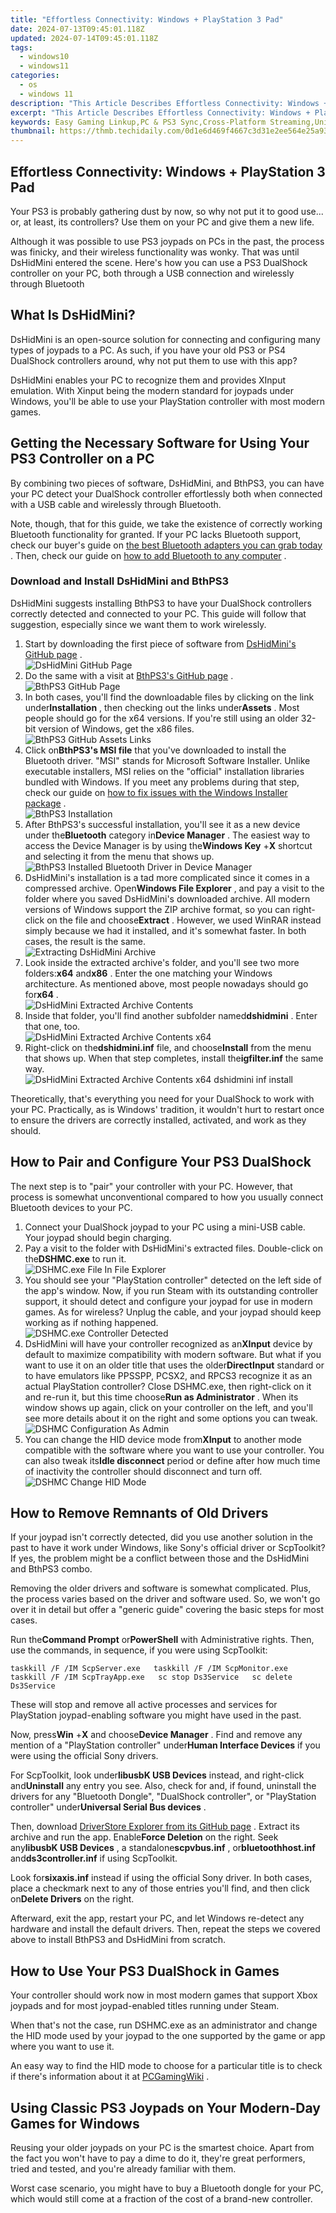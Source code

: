 ```yaml
---
title: "Effortless Connectivity: Windows + PlayStation 3 Pad"
date: 2024-07-13T09:45:01.118Z
updated: 2024-07-14T09:45:01.118Z
tags:
  - windows10
  - windows11
categories:
  - os
  - windows 11
description: "This Article Describes Effortless Connectivity: Windows + PlayStation 3 Pad"
excerpt: "This Article Describes Effortless Connectivity: Windows + PlayStation 3 Pad"
keywords: Easy Gaming Linkup,PC & PS3 Sync,Cross-Platform Streaming,Unified Gaming Setup,Seamless Device Interaction,Multiplatform Play Space,Connected Game Consoles
thumbnail: https://thmb.techidaily.com/0d1e6d469f4667c3d31e2ee564e25a93a1f4e0a1835558608501c466657ed85d.png
---
```


## Effortless Connectivity: Windows + PlayStation 3 Pad

 Your PS3 is probably gathering dust by now, so why not put it to good use... or, at least, its controllers? Use them on your PC and give them a new life.

 Although it was possible to use PS3 joypads on PCs in the past, the process was finicky, and their wireless functionality was wonky. That was until DsHidMini entered the scene. Here's how you can use a PS3 DualShock controller on your PC, both through a USB connection and wirelessly through Bluetooth

## What Is DsHidMini?

 DsHidMini is an open-source solution for connecting and configuring many types of joypads to a PC. As such, if you have your old PS3 or PS4 DualShock controllers around, why not put them to use with this app?

 DsHidMini enables your PC to recognize them and provides XInput emulation. With Xinput being the modern standard for joypads under Windows, you'll be able to use your PlayStation controller with most modern games.

## Getting the Necessary Software for Using Your PS3 Controller on a PC

 By combining two pieces of software, DsHidMini, and BthPS3, you can have your PC detect your DualShock controller effortlessly both when connected with a USB cable and wirelessly through Bluetooth.

 Note, though, that for this guide, we take the existence of correctly working Bluetooth functionality for granted. If your PC lacks Bluetooth support, check our buyer's guide on [the best Bluetooth adapters you can grab today](https://www.makeuseof.com/best-bluetooth-adapters/) . Then, check our guide on [how to add Bluetooth to any computer](https://www.makeuseof.com/add-bluetooth-pc/) .

### Download and Install DsHidMini and BthPS3

 DsHidMini suggests installing BthPS3 to have your DualShock controllers correctly detected and connected to your PC. This guide will follow that suggestion, especially since we want them to work wirelessly.

1. Start by downloading the first piece of software from [DsHidMini's GitHub page](https://github.com/ViGEm/DsHidMini) .  
![DsHidMini GitHub Page](https://static1.makeuseofimages.com/wordpress/wp-content/uploads/2023/01/dshidmini-github-page.jpg)
2. Do the same with a visit at [BthPS3's GitHub page](https://github.com/ViGEm/BthPS3) .  
![BthPS3 GitHub Page](https://static1.makeuseofimages.com/wordpress/wp-content/uploads/2023/01/bthps3-github-page.jpg)
3. In both cases, you'll find the downloadable files by clicking on the link under**Installation** , then checking out the links under**Assets** . Most people should go for the x64 versions. If you're still using an older 32-bit version of Windows, get the x86 files.  
![BthPS3 GitHub Assets Links](https://static1.makeuseofimages.com/wordpress/wp-content/uploads/2023/01/bthps3-github-assets-links.jpg)
4. Click on**BthPS3's MSI file** that you've downloaded to install the Bluetooth driver. "MSI" stands for Microsoft Software Installer. Unlike executable installers, MSI relies on the "official" installation libraries bundled with Windows. If you meet any problems during that step, check our guide on [how to fix issues with the Windows Installer package](https://www.makeuseof.com/windows-installer-package-fix-issues/) .  
![BthPS3 Installation](https://static1.makeuseofimages.com/wordpress/wp-content/uploads/2023/01/bthps3-installation.jpg)
5. After BthPS3's successful installation, you'll see it as a new device under the**Bluetooth** category in**Device Manager** . The easiest way to access the Device Manager is by using the**Windows Key** +**X** shortcut and selecting it from the menu that shows up.  
![BthPS3 Installed Bluetooth Driver in Device Manager](https://static1.makeuseofimages.com/wordpress/wp-content/uploads/2023/01/bthps3-installed-bluetooth-driver-in-device-manager.jpg)
6. DsHidMini's installation is a tad more complicated since it comes in a compressed archive. Open**Windows File Explorer** , and pay a visit to the folder where you saved DsHidMini's downloaded archive. All modern versions of Windows support the ZIP archive format, so you can right-click on the file and choose**Extract** . However, we used WinRAR instead simply because we had it installed, and it's somewhat faster. In both cases, the result is the same.  
![Extracting DsHidMini Archive](https://static1.makeuseofimages.com/wordpress/wp-content/uploads/2023/01/extracting-dshidmini-archive.jpg)
7. Look inside the extracted archive's folder, and you'll see two more folders:**x64** and**x86** . Enter the one matching your Windows architecture. As mentioned above, most people nowadays should go for**x64** .  
![DsHidMini Extracted Archive Contents](https://static1.makeuseofimages.com/wordpress/wp-content/uploads/2023/01/dshidmini-extracted-archive-contents.jpg)
8. Inside that folder, you'll find another subfolder named**dshidmini** . Enter that one, too.  
![DsHidMini Extracted Archive Contents x64](https://static1.makeuseofimages.com/wordpress/wp-content/uploads/2023/01/dshidmini-extracted-archive-contents-x64.jpg)
9. Right-click on the**dshidmini.inf** file, and choose**Install** from the menu that shows up. When that step completes, install the**igfilter.inf** the same way.  
![DsHidMini Extracted Archive Contents x64 dshidmini inf install](https://static1.makeuseofimages.com/wordpress/wp-content/uploads/2023/01/dshidmini-extracted-archive-contents-x64-dshidmini-inf-install.jpg)

 Theoretically, that's everything you need for your DualShock to work with your PC. Practically, as is Windows' tradition, it wouldn't hurt to restart once to ensure the drivers are correctly installed, activated, and work as they should.

## How to Pair and Configure Your PS3 DualShock

 The next step is to "pair" your controller with your PC. However, that process is somewhat unconventional compared to how you usually connect Bluetooth devices to your PC.

1. Connect your DualShock joypad to your PC using a mini-USB cable. Your joypad should begin charging.
2. Pay a visit to the folder with DsHidMini's extracted files. Double-click on the**DSHMC.exe** to run it.  
![DSHMC.exe File In File Explorer](https://static1.makeuseofimages.com/wordpress/wp-content/uploads/2023/01/dshmc-exe-file-in-file-explorer.jpg)
3. You should see your "PlayStation controller" detected on the left side of the app's window. Now, if you run Steam with its outstanding controller support, it should detect and configure your joypad for use in modern games. As for wireless? Unplug the cable, and your joypad should keep working as if nothing happened.  
![DSHMC.exe Controller Detected](https://static1.makeuseofimages.com/wordpress/wp-content/uploads/2023/01/dshmc-exe-controller-detected.jpg)
4. DsHidMini will have your controller recognized as an**XInput** device by default to maximize compatibility with modern software. But what if you want to use it on an older title that uses the older**DirectInput** standard or to have emulators like PPSSPP, PCSX2, and RPCS3 recognize it as an actual PlayStation controller? Close DSHMC.exe, then right-click on it and re-run it, but this time choose**Run as Administrator** . When its window shows up again, click on your controller on the left, and you'll see more details about it on the right and some options you can tweak.  
![DSHMC Configuration As Admin](https://static1.makeuseofimages.com/wordpress/wp-content/uploads/2023/01/dshmc-configuration-as-admin.jpg)
5. You can change the HID device mode from**XInput** to another mode compatible with the software where you want to use your controller. You can also tweak its**Idle disconnect** period or define after how much time of inactivity the controller should disconnect and turn off.  
![DSHMC Change HID Mode](https://static1.makeuseofimages.com/wordpress/wp-content/uploads/2023/01/dshmc-exe-change-hid-mode.jpg)

## How to Remove Remnants of Old Drivers

 If your joypad isn't correctly detected, did you use another solution in the past to have it work under Windows, like Sony's official driver or ScpToolkit? If yes, the problem might be a conflict between those and the DsHidMini and BthPS3 combo.

 Removing the older drivers and software is somewhat complicated. Plus, the process varies based on the driver and software used. So, we won't go over it in detail but offer a "generic guide" covering the basic steps for most cases.

 Run the**Command Prompt** or**PowerShell** with Administrative rights. Then, use the commands, in sequence, if you were using ScpToolkit:

`taskkill /F /IM ScpServer.exe  
taskkill /F /IM ScpMonitor.exe  
taskkill /F /IM ScpTrayApp.exe  
sc stop Ds3Service  
sc delete Ds3Service`

 These will stop and remove all active processes and services for PlayStation joypad-enabling software you might have used in the past.

 Now, press**Win** +**X** and choose**Device Manager** . Find and remove any mention of a "PlayStation controller" under**Human Interface Devices** if you were using the official Sony drivers.

 For ScpToolkit, look under**libusbK USB Devices** instead, and right-click and**Uninstall** any entry you see. Also, check for and, if found, uninstall the drivers for any "Bluetooth Dongle", "DualShock controller", or "PlayStation controller" under**Universal Serial Bus devices** .

 Then, download [DriverStore Explorer from its GitHub page](https://github.com/lostindark/DriverStoreExplorer/releases/tag/v0.11.79) . Extract its archive and run the app. Enable**Force Deletion** on the right. Seek any**libusbK USB Devices** , a standalone**scpvbus.inf** , or**bluetoothhost.inf** and**ds3controller.inf** if using ScpToolkit.

 Look for**sixaxis.inf** instead if using the official Sony driver. In both cases, place a checkmark next to any of those entries you'll find, and then click on**Delete Drivers** on the right.

 Afterward, exit the app, restart your PC, and let Windows re-detect any hardware and install the default drivers. Then, repeat the steps we covered above to install BthPS3 and DsHidMini from scratch.

## How to Use Your PS3 DualShock in Games

 Your controller should work now in most modern games that support Xbox joypads and for most joypad-enabled titles running under Steam.

 When that's not the case, run DSHMC.exe as an administrator and change the HID mode used by your joypad to the one supported by the game or app where you want to use it.

 An easy way to find the HID mode to choose for a particular title is to check if there's information about it at [PCGamingWiki](https://www.pcgamingwiki.com/wiki/Main%5FPage) .

## Using Classic PS3 Joypads on Your Modern-Day Games for Windows

 Reusing your older joypads on your PC is the smartest choice. Apart from the fact you won't have to pay a dime to do it, they're great performers, tried and tested, and you're already familiar with them.

 Worst case scenario, you might have to buy a Bluetooth dongle for your PC, which would still come at a fraction of the cost of a brand-new controller.


<ins class="adsbygoogle"
     style="display:block"
     data-ad-format="autorelaxed"
     data-ad-client="ca-pub-7571918770474297"
     data-ad-slot="1223367746"></ins>



<ins class="adsbygoogle"
     style="display:block"
     data-ad-client="ca-pub-7571918770474297"
     data-ad-slot="8358498916"
     data-ad-format="auto"
     data-full-width-responsive="true"></ins>




